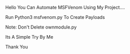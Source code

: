 Hello You Can Automate MSFVenom Using My Project....

Run Python3 msfvenom.py To Create Payloads

Note: Don't Delete ownmodule.py

Its A Simple Try By Me 

Thank You
